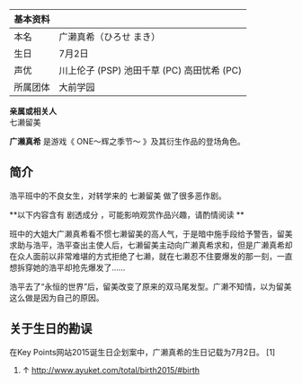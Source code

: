 |  **基本资料**  ||
|---|---|
|本名  |  广濑真希（ひろせ まき）   |
|生日  |  7月2日   |
|声优  |  川上伦子  (PSP)  池田千草  (PC)  高田忧希  (PC)   |
|所属团体  |  大前学园   |
**亲属或相关人**  
七濑留美  
  
**广濑真希** 是游戏《  ONE～辉之季节～  》及其衍生作品的登场角色。

##  简介

浩平班中的不良女生，对转学来的  七濑留美  做了很多恶作剧。

**以下内容含有 剧透成分  ，可能影响观赏作品兴趣，请酌情阅读 **

班中的大姐大广濑真希看不惯七濑留美的高人气，于是暗中施手段给予警告，留美求助与浩平，浩平查出主使人后，七濑留美主动向广濑真希求和，但是广濑真希却在众人面前以非常难堪的方式拒绝了七濑，就在七濑忍不住要爆发的那一刻，一直想拆穿她的浩平却抢先爆发了……

浩平去了“永恒的世界”后，留美改变了原来的双马尾发型。广濑不知情，以为留美这么做是因为自己的原因。

##  关于生日的勘误

在Key Points网站2015诞生日企划案中，广濑真希的生日记载为7月2日。  [1]

  1. ↑  http://www.ayuket.com/total/birth2015/#birth 

